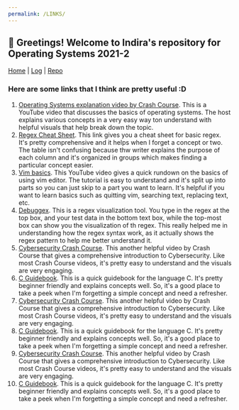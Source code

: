 ```yaml
---
permalink: /LINKS/
---
```


## 📍 Greetings! Welcome to Indira's repository for Operating Systems 2021-2

[Home](https://indiradr.github.io/os212/) | [Log](TXT/mylog.txt) | [Repo](https://github.com/indiradr/os212)

### Here are some links that I think are pretty useful :D

1. [Operating Systems explanation video by Crash Course](https://www.youtube.com/watch?v=26QPDBe-NB8). This is a YouTube video that discusses the basics of operating systems. 
The host explains various concepts in a very easy way ton understand with helpful visuals that help break down the topic.
2. [Regex Cheat Sheet](https://www.rexegg.com/regex-quickstart.html). This link gives you a cheat sheet for basic regex. It's pretty comprehensive and it helps when
I forget a concept or two. The table isn't confusing because thw writer explains the purpose of each column and it's organized in groups which makes finding
a particular concept easier.
3. [Vim basics](https://www.youtube.com/watch?v=ggSyF1SVFr4). This YouTube video gives a quick rundown on the basics of using vim editor. The tutorial is easy to understand and it's split up into parts so you can just skip to a part you want to learn. It's helpful if you want to learn basics such as quitting vim, searching text, replacing text, etc.
4. [Debuggex](https://www.debuggex.com/). This is a regex visualization tool. You type in the regex at the top box, and your test data in the bottom text box, while the top-most box can show you the visualization of th regex. This really helped me in understanding how the regex syntax work, as it actually shows the regex pattern to help me better understand it.
5. [Cybersecurity Crash Course](https://www.youtube.com/watch?v=bPVaOlJ6ln0). This another helpful video by Crash Course that gives a comprehensive introduction to Cybersecurity. Like most Crash Course videos, it's pretty easy to understand and the visuals are very engaging.
6. [C Guidebook](https://www.freecodecamp.org/news/the-c-beginners-handbook/). This is a quick guidebook for the language C. It's pretty beginner friendly and explains concepts well. So, it's a good place to take a peek when I'm forgetting a simple concept and need a refresher.
5. [Cybersecurity Crash Course](https://www.youtube.com/watch?v=bPVaOlJ6ln0). This another helpful video by Crash Course that gives a comprehensive introduction to Cybersecurity. Like most Crash Course videos, it's pretty easy to understand and the visuals are very engaging.
6. [C Guidebook](https://www.freecodecamp.org/news/the-c-beginners-handbook/). This is a quick guidebook for the language C. It's pretty beginner friendly and explains concepts well. So, it's a good place to take a peek when I'm forgetting a simple concept and need a refresher.
5. [Cybersecurity Crash Course](https://www.youtube.com/watch?v=bPVaOlJ6ln0). This another helpful video by Crash Course that gives a comprehensive introduction to Cybersecurity. Like most Crash Course videos, it's pretty easy to understand and the visuals are very engaging.
6. [C Guidebook](https://www.freecodecamp.org/news/the-c-beginners-handbook/). This is a quick guidebook for the language C. It's pretty beginner friendly and explains concepts well. So, it's a good place to take a peek when I'm forgetting a simple concept and need a refresher.
